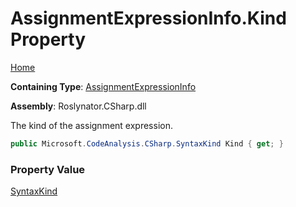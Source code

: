 # AssignmentExpressionInfo\.Kind Property

[Home](../../../../../README.md)

**Containing Type**: [AssignmentExpressionInfo](../README.md)

**Assembly**: Roslynator\.CSharp\.dll

  
The kind of the assignment expression\.

```csharp
public Microsoft.CodeAnalysis.CSharp.SyntaxKind Kind { get; }
```

### Property Value

[SyntaxKind](https://docs.microsoft.com/en-us/dotnet/api/microsoft.codeanalysis.csharp.syntaxkind)

